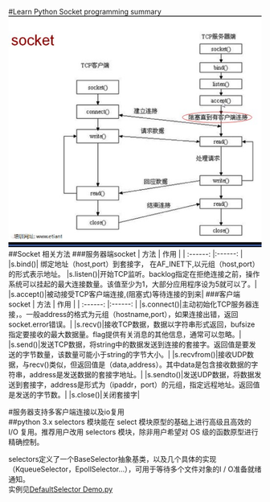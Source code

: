 #Learn Python Socket programming summary
![socket](./socket.jpg)
##Socket 相关方法
###服务器端socket
| 方法 | 作用 |
| :------: |:------: |
|s.bind()|	绑定地址（host,port）到套接字， 在AF_INET下,以元组（host,port）的形式表示地址。 
|s.listen()|开始TCP监听。backlog指定在拒绝连接之前，操作系统可以挂起的最大连接数量。该值至少为1，大部分应用程序设为5就可以了。|
|s.accept()|被动接受TCP客户端连接,(阻塞式)等待连接的到来|
###客户端socket
| 方法 | 作用 |
| :------: |:------: |
|s.connect()|主动初始化TCP服务器连接，。一般address的格式为元组（hostname,port），如果连接出错，返回socket.error错误。|
|s.recv()|接收TCP数据，数据以字符串形式返回，bufsize指定要接收的最大数据量。flag提供有关消息的其他信息，通常可以忽略。| 
|s.send()|发送TCP数据，将string中的数据发送到连接的套接字。返回值是要发送的字节数量，该数量可能小于string的字节大小。| 
|s.recvfrom()|接收UDP数据，与recv()类似，但返回值是（data,address）。其中data是包含接收数据的字符串，address是发送数据的套接字地址。| 
|s.sendto()|发送UDP数据，将数据发送到套接字，address是形式为（ipaddr，port）的元组，指定远程地址。返回值是发送的字节数。| 
|s.close()|关闭套接字| 
	
#服务器支持多客户端连接以及io复用	
##python 3.x
selectors 模块能在 select 模块原型的基础上进行高级且高效的 I/O 复用。推荐用户改用 selectors 模块，除非用户希望对 OS 级的函数原型进行精确控制。  
	
selectors定义了一个BaseSelector抽象基类，以及几个具体的实现（KqueueSelector，EpollSelector…），可用于等待多个文件对象的I / O准备就绪通知。	
实例见[DefaultSelector Demo.py](./Multiple%20Client%20Connections/DefaultSelector%20Demo.py)	
	
